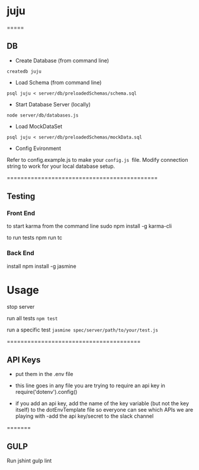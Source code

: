 # juju

=====
## DB

- Create Database (from command line)

```
createdb juju
```

- Load Schema (from command line)

```
psql juju < server/db/preloadedSchemas/schema.sql
``` 

- Start Database Server (locally)

```
node server/db/databases.js
```

- Load MockDataSet

```
psql juju < server/db/preloadedSchemas/mockData.sql
```


- Config Evironment

Refer to config.example.js to make your ```config.js ```file.
Modify connection string to work for your local database setup.

============================================
## Testing


### Front End
to start karma from the command line
    sudo npm install -g karma-cli

to run tests
    npm run tc

### Back End
install
    npm install -g jasmine

# Usage
stop server

run all tests
    ``` npm test ```

run a specific test
    ``` jasmine spec/server/path/to/your/test.js ```

=======================================
## API Keys
- put them in the .env file

- this line goes in any file you are trying to require an api key in
require('dotenv').config()
- if you add an api key, add the name of the key variable (but not the key itself) to the dotEnvTemplate file so everyone can see which APIs we are playing with
-add the api key/secret to the slack channel
 
=======
## GULP

Run jshint
    gulp lint

